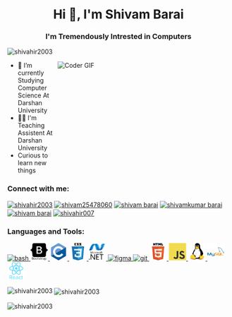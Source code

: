 <h1 align="center">Hi 👋, I'm Shivam Barai</h1>
<h3 align="center">I'm Tremendously Intrested in Computers</h3>


<p align="left"> <img src="https://komarev.com/ghpvc/?username=shivahir2003&label=Profile%20views&color=0e75b6&style=flat" alt="shivahir2003" /> </p>

<img align="right" src="https://www.bypeople.com/wp-content/uploads/2019/03/people-at-work.gif" alt="Coder GIF" width="390px" height="270px">

- 🔭 I’m currently Studying Computer Science At Darshan University
- 👨‍🏫 I'm Teaching Assistent At Darshan University
- Curious to learn new things
<h3 align="left">Connect with me:</h3>
<p align="left">
<a href="https://codepen.io/shivahir2003" target="blank"><img align="center" src="https://raw.githubusercontent.com/rahuldkjain/github-profile-readme-generator/master/src/images/icons/Social/codepen.svg" alt="shivahir2003" height="30" width="40" /></a>
<a href="https://twitter.com/shivam25478060" target="blank"><img align="center" src="https://raw.githubusercontent.com/rahuldkjain/github-profile-readme-generator/master/src/images/icons/Social/twitter.svg" alt="shivam25478060" height="30" width="40" /></a>
<a href="https://linkedin.com/in/shivam barai" target="blank"><img align="center" src="https://raw.githubusercontent.com/rahuldkjain/github-profile-readme-generator/master/src/images/icons/Social/linked-in-alt.svg" alt="shivam barai" height="30" width="40" /></a>
<a href="https://codesandbox.com/shivamkumar barai" target="blank"><img align="center" src="https://raw.githubusercontent.com/rahuldkjain/github-profile-readme-generator/master/src/images/icons/Social/codesandbox.svg" alt="shivamkumar barai" height="30" width="40" /></a>
<a href="https://fb.com/shivam barai" target="blank"><img align="center" src="https://raw.githubusercontent.com/rahuldkjain/github-profile-readme-generator/master/src/images/icons/Social/facebook.svg" alt="shivam barai" height="30" width="40" /></a>
<a href="https://instagram.com/shivahir007" target="blank"><img align="center" src="https://raw.githubusercontent.com/rahuldkjain/github-profile-readme-generator/master/src/images/icons/Social/instagram.svg" alt="shivahir007" height="30" width="40" /></a>
</p>

<h3 align="left">Languages and Tools:</h3>
<p align="left"> <a href="https://www.gnu.org/software/bash/" target="_blank" rel="noreferrer"> <img src="https://www.vectorlogo.zone/logos/gnu_bash/gnu_bash-icon.svg" alt="bash" width="40" height="40"/> </a> <a href="https://getbootstrap.com" target="_blank" rel="noreferrer"> <img src="https://raw.githubusercontent.com/devicons/devicon/master/icons/bootstrap/bootstrap-plain-wordmark.svg" alt="bootstrap" width="40" height="40"/> </a> <a href="https://www.cprogramming.com/" target="_blank" rel="noreferrer"> <img src="https://raw.githubusercontent.com/devicons/devicon/master/icons/c/c-original.svg" alt="c" width="40" height="40"/> </a> <a href="https://www.w3schools.com/css/" target="_blank" rel="noreferrer"> <img src="https://raw.githubusercontent.com/devicons/devicon/master/icons/css3/css3-original-wordmark.svg" alt="css3" width="40" height="40"/> </a> <a href="https://dotnet.microsoft.com/" target="_blank" rel="noreferrer"> <img src="https://raw.githubusercontent.com/devicons/devicon/master/icons/dot-net/dot-net-original-wordmark.svg" alt="dotnet" width="40" height="40"/> </a> <a href="https://www.figma.com/" target="_blank" rel="noreferrer"> <img src="https://www.vectorlogo.zone/logos/figma/figma-icon.svg" alt="figma" width="40" height="40"/> </a> <a href="https://git-scm.com/" target="_blank" rel="noreferrer"> <img src="https://www.vectorlogo.zone/logos/git-scm/git-scm-icon.svg" alt="git" width="40" height="40"/> </a> <a href="https://www.w3.org/html/" target="_blank" rel="noreferrer"> <img src="https://raw.githubusercontent.com/devicons/devicon/master/icons/html5/html5-original-wordmark.svg" alt="html5" width="40" height="40"/> </a> <a href="https://developer.mozilla.org/en-US/docs/Web/JavaScript" target="_blank" rel="noreferrer"> <img src="https://raw.githubusercontent.com/devicons/devicon/master/icons/javascript/javascript-original.svg" alt="javascript" width="40" height="40"/> </a> <a href="https://www.linux.org/" target="_blank" rel="noreferrer"> <img src="https://raw.githubusercontent.com/devicons/devicon/master/icons/linux/linux-original.svg" alt="linux" width="40" height="40"/> </a> <a href="https://www.mysql.com/" target="_blank" rel="noreferrer"> <img src="https://raw.githubusercontent.com/devicons/devicon/master/icons/mysql/mysql-original-wordmark.svg" alt="mysql" width="40" height="40"/> </a> <a href="https://reactjs.org/" target="_blank" rel="noreferrer"> <img src="https://raw.githubusercontent.com/devicons/devicon/master/icons/react/react-original-wordmark.svg" alt="react" width="40" height="40"/> </a> </p>

<p><img align="left" src="https://github-readme-stats.vercel.app/api/top-langs?username=shivahir2003&show_icons=true&locale=en&layout=compact" alt="shivahir2003" /></p>

<p>&nbsp;<img align="center" src="https://github-readme-stats.vercel.app/api?username=shivahir2003&show_icons=true&locale=en" alt="shivahir2003" /></p>

<p><img align="center" src="https://github-readme-streak-stats.herokuapp.com/?user=shivahir2003&" alt="shivahir2003" /></p>

